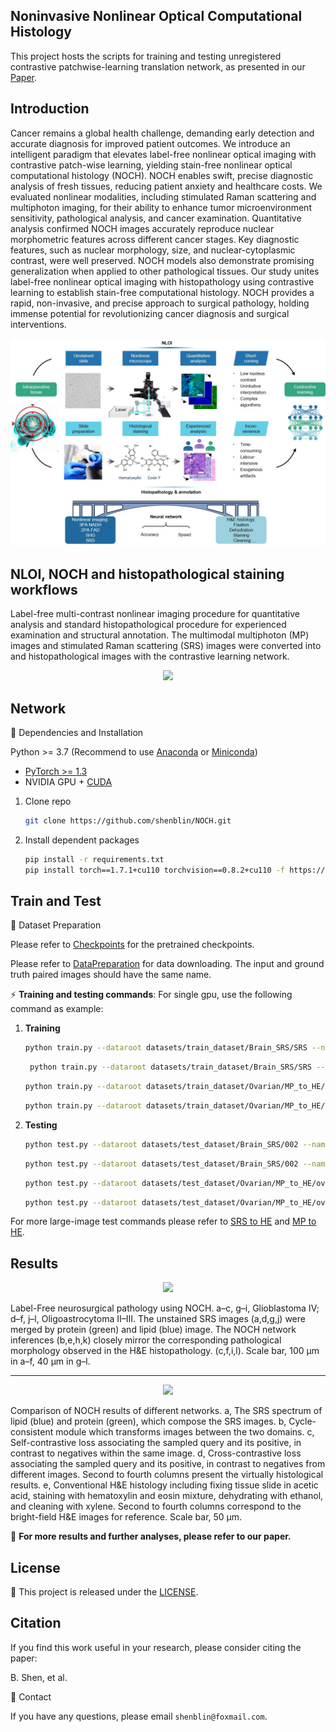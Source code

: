 ## Noninvasive Nonlinear Optical Computational Histology

This project hosts the scripts for training and testing unregistered contrastive patchwise-learning translation network, as presented in our [Paper]().


## Introduction

Cancer remains a global health challenge, demanding early detection and accurate diagnosis for improved patient outcomes. We introduce an intelligent paradigm that elevates label-free nonlinear optical imaging with contrastive patch-wise learning, yielding stain-free nonlinear optical computational histology (NOCH). NOCH enables swift, precise diagnostic analysis of fresh tissues, reducing patient anxiety and healthcare costs. We evaluated nonlinear modalities, including stimulated Raman scattering and multiphoton imaging, for their ability to enhance tumor microenvironment sensitivity, pathological analysis, and cancer examination. Quantitative analysis confirmed NOCH images accurately reproduce nuclear morphometric features across different cancer stages. Key diagnostic features, such as nuclear morphology, size, and nuclear-cytoplasmic contrast, were well preserved. NOCH models also demonstrate promising generalization when applied to other pathological tissues. Our study unites label-free nonlinear optical imaging with histopathology using contrastive learning to establish stain-free computational histology. NOCH provides a rapid, non-invasive, and precise approach to surgical pathology, holding immense potential for revolutionizing cancer diagnosis and surgical interventions.

<p align="center">
  <img src="image/NOCH.jpg">
</p>

## NLOI, NOCH and histopathological staining workflows 
Label-free multi-contrast nonlinear imaging procedure for quantitative analysis and standard histopathological procedure for experienced examination and structural annotation. The multimodal multiphoton (MP) images and stimulated Raman scattering (SRS) images were converted into and histopathological images with the contrastive learning network. 

<p align="center">
  <img src="image/Supplementary video 1(compressed).gif">
</p>

## Network
📕 Dependencies and Installation

Python >= 3.7 (Recommend to use [Anaconda](https://www.anaconda.com/download/#linux) or [Miniconda](https://docs.conda.io/en/latest/miniconda.html))
- [PyTorch >= 1.3](https://pytorch.org/)
- NVIDIA GPU + [CUDA](https://developer.nvidia.com/cuda-downloads)

1. Clone repo

    ```bash
    git clone https://github.com/shenblin/NOCH.git
    ```

2. Install dependent packages

    ```bash
    pip install -r requirements.txt
    pip install torch==1.7.1+cu110 torchvision==0.8.2+cu110 -f https://download.pytorch.org/whl/torch_stable.html
    ```

## Train and Test
 
📕 Dataset Preparation

Please refer to [Checkpoints](checkpoints/Checkpoints_Download.md) for the pretrained checkpoints.

Please refer to [DataPreparation](datasets/README.md) for data downloading. The input and ground truth paired images should have the same name.


⚡ **Training and testing commands**: For single gpu, use the following command as example:
1. **Training**
    ```bash
    python train.py --dataroot datasets/train_dataset/Brain_SRS/SRS --name SRS_to_HE --save_epoch_freq 1
    ```
   ```bash
    python train.py --dataroot datasets/train_dataset/Brain_SRS/SRS --name SRS_to_HE_cross_contrastive --save_epoch_freq 1 --nce_includes_all_negatives_from_minibatch True --batch_size 3
    ```
    ```bash
    python train.py --dataroot datasets/train_dataset/Ovarian/MP_to_HE/ovarian_RGB --name MP_to_HE
    ```
    ```bash
    python train.py --dataroot datasets/train_dataset/Ovarian/MP_to_HE/ovarian_RGB --name MP_to_HE_cross_contrastive --nce_includes_all_negatives_from_minibatch True --batch_size 2
    ```
3. **Testing**
    ```bash
    python test.py --dataroot datasets/test_dataset/Brain_SRS/002 --name SRS_to_HE --phase test --results_dir result_tiles/2/  --epoch 26
    ```
    ```bash
    python test.py --dataroot datasets/test_dataset/Brain_SRS/002 --name SRS_to_HE_cross_contrastive --phase test --results_dir result_tiles/2/  --epoch 25
    ```
    ```bash
    python test.py --dataroot datasets/test_dataset/Ovarian/MP_to_HE/ovarian_RGB/ovarian_1 --name MP_to_HE --phase test --results_dir result_tiles/1/ --epoch 80
    ```
    ```bash
    python test.py --dataroot datasets/test_dataset/Ovarian/MP_to_HE/ovarian_RGB/ovarian_1 --name MP_to_HE_cross_contrastive --phase test --results_dir result_tiles/1/ --epoch 80
    ```
    
For more large-image test commands please refer to [SRS to HE](run_SRS_to_HE.sh) and [MP to HE](run_MP_to_HE.sh).


## Results

<p align="center">
  <img src="image/Figure 2.jpg">
</p>

Label-Free neurosurgical pathology using NOCH. 
a–c, g–i, Glioblastoma IV; d–f, j–l, Oligoastrocytoma II–III. The unstained SRS images (a,d,g,j) were merged by protein (green) and lipid (blue) image. The NOCH network inferences (b,e,h,k) closely mirror the corresponding pathological morphology observed in the H&E histopathology. (c,f,i,l). Scale bar, 100 μm in a–f, 40 μm in g–l.

___________________________________________________________________________________________________________________________

<p align="center">
  <img src="image/Fig. S1.jpg">
</p>

Comparison of NOCH results of different networks. 
a, The SRS spectrum of lipid (blue) and protein (green), which compose the SRS images. b, Cycle-consistent module which transforms images between the two domains. c, Self-contrastive loss associating the sampled query and its positive, in contrast to negatives within the same image. d, Cross-contrastive loss associating the sampled query and its positive, in contrast to negatives from different images. Second to fourth columns present the virtually histological results. e, Conventional H&E histology including fixing tissue slide in acetic acid, staining with hematoxylin and eosin mixture, dehydrating with ethanol, and cleaning with xylene. Second to fourth columns correspond to the bright-field H&E images for reference. Scale bar, 50 μm.


📢 **For more results and further analyses, please refer to our paper.**


## License

📜 This project is released under the [LICENSE](LICENSE).<br>

 ## Citation

If you find this work useful in your research, please consider citing the paper:

B. Shen, et al.

📧 Contact

If you have any questions, please email `shenblin@foxmail.com`.

